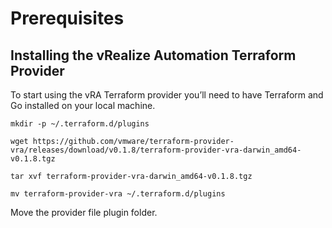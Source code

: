 # Prerequisites
## Installing the vRealize Automation Terraform Provider

To start using the vRA Terraform provider you’ll need to have Terraform and Go installed on your local machine.

    mkdir -p ~/.terraform.d/plugins
    
    wget https://github.com/vmware/terraform-provider-vra/releases/download/v0.1.8/terraform-provider-vra-darwin_amd64-v0.1.8.tgz
    
    tar xvf terraform-provider-vra-darwin_amd64-v0.1.8.tgz
    
    mv terraform-provider-vra ~/.terraform.d/plugins

Move the provider file plugin folder.